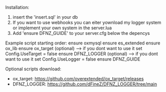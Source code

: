 Installation: 
1. insert the 'insert.sql' in your db
2. If you want to use webhooks you can eiter yownload my logger system or implement your own system in the server.lua
3. Add 'ensure DFNZ_GUIDE' to your server.cfg below the depencys

Example script starting order:
ensure oxmysql
ensure es_extended
ensure ox_lib
ensure ox_target (optional) --> if you dont want to use it set Config.UseTarget = false
ensure DFNZ_LOGGER (optional) --> if you dont want to use it set Config.UseLogger = false
ensure DFNZ_GUIDE

Optional scripts download:
 - ox_target: https://github.com/overextended/ox_target/releases
 - DFNZ_LOGGER: https://github.com/dFineZ/DFNZ_LOGGER/tree/main

